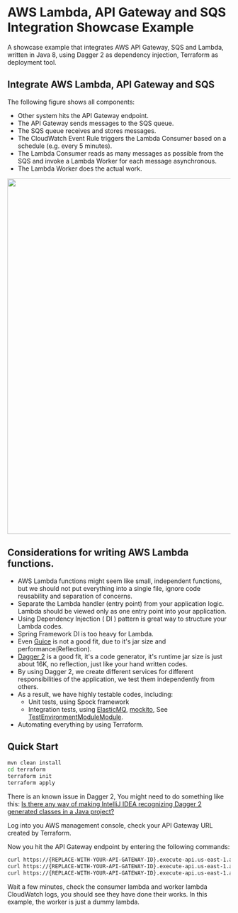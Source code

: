 # AWS Lambda, API Gateway and SQS Integration Showcase Example
A showcase example that integrates AWS API Gateway, SQS and Lambda, written in Java 8, using Dagger 2 as dependency injection, Terraform as deployment tool.

## Integrate AWS Lambda, API Gateway and SQS
The following figure shows all components:
* Other system hits the API Gateway endpoint.
* The API Gateway sends messages to the SQS queue. 
* The SQS queue receives and stores messages.
* The CloudWatch Event Rule triggers the Lambda Consumer based on a schedule (e.g. every 5 minutes).
* The Lambda Consumer reads as many messages as possible from the SQS and invoke a Lambda Worker for each message asynchronous.
* The Lambda Worker does the actual work.

<p align="center">
  <img src="https://user-images.githubusercontent.com/2072930/33588139-57fc87a4-d93f-11e7-9719-5add43acae12.png" width="800">
</p>

## Considerations for writing AWS Lambda functions.

* AWS Lambda functions might seem like small, independent functions, but we should not put everything into a single file, ignore code reusability and separation of concerns.
* Separate the Lambda handler (entry point) from your application logic. Lambda should be viewed only as one entry point into your application.
* Using Dependency Injection ( DI ) pattern is great way to structure your Lambda codes.
* Spring Framework DI is too heavy for Lambda.
* Even [Guice](https://github.com/google/guice) is not a good fit, due to it's jar size and performance(Reflection).
* [Dagger 2](https://google.github.io/dagger/) is a good fit, it's a code generator, it's runtime jar size is just about 16K, no reflection, just like your hand written codes.
* By using Dagger 2, we create different services for different responsibilities of the application, we test them independently from others.
* As a result, we have highly testable codes, including:
    * Unit tests, using Spock framework
    * Integration tests, using [ElasticMQ](https://github.com/adamw/elasticmq), [mockito](https://github.com/mockito/mockito), See [TestEnvironmentModuleModule](https://github.com/petergu/aws-sqs-lambda-java/blob/master/consumer-test/src/test/java/net/devfront/aws/sqslambda/consumer/module/TestEnvironmentModuleModule.java).
* Automating everything by using Terraform.

## Quick Start

```bash
mvn clean install
cd terraform
terraform init
terraform apply
```

There is an known issue in Dagger 2, You might need to do something like this:
 [Is there any way of making IntelliJ IDEA recognizing Dagger 2 generated classes in a Java project?](https://stackoverflow.com/questions/33444356/is-there-any-way-of-making-intellij-idea-recognizing-dagger-2-generated-classes)
 
Log into you AWS management console, check your API Gateway URL created by Terraform.

Now you hit the API Gateway endpoint by entering the following commands:
```bash
curl https://{REPLACE-WITH-YOUR-API-GATEWAY-ID}.execute-api.us-east-1.amazonaws.com/Live/test?eventId=1
curl https://{REPLACE-WITH-YOUR-API-GATEWAY-ID}.execute-api.us-east-1.amazonaws.com/Live/test?eventId=2
curl https://{REPLACE-WITH-YOUR-API-GATEWAY-ID}.execute-api.us-east-1.amazonaws.com/Live/test?eventId=3
```

Wait a few minutes, check the consumer lambda and worker lambda CloudWatch logs, you should see they have done their works. In this example, the worker is just a dummy lambda.
